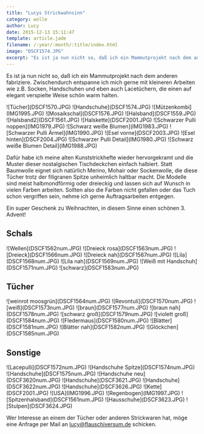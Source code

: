 ```yaml
---
title: "Lucys Strickwahnsinn"
category: wolle
author: Lucy
date: 2015-12-13 15:11:47
template: article.jade
filename: /:year/:month/:title/index.html
image: "DSCF1574.JPG"
excerpt: "Es ist ja nun nicht so, daß ich ein Mammutprojekt nach dem anderen fabriziere."
---
```


Es ist ja nun nicht so, daß ich ein Mammutprojekt nach dem anderen fabriziere. Zwischendurch entspanne ich mich gerne mit kleineren Arbeiten wie z.B. Socken, Handschuhen und eben auch Lacetüchern, die einen auf elegant verspielte Weise schön warm halten.

<div class="slideshow_landscape">
![Tücher](DSCF1570.JPG)
![Handschuhe](DSCF1574.JPG)
![Mützenkombi](IMG1995.JPG)
![Mosaikschal](DSCF1576.JPG)
![Halsband](DSCF1559.JPG)
![Halsband2](DSCF1561.JPG)
![Halskette](DSCF2001.JPG)
![Schwarzer Pulli noppen](IMG1979.JPG)
![Schwarz weiße Blumen](IMG1983.JPG)
![Schwarzer Pulli Ärmel](IMG1990.JPG)
![Esel vorne](DSCF2003.JPG)
![Esel hinten](DSCF2004.JPG)
![Schwarzer Pulli Detail](IMG1980.JPG)
![Schwarz weiße Blumen Detail](IMG1988.JPG)
</div>


Dafür habe ich meine alten Kunststrickhefte wieder hervorgekramt und die Muster dieser nostalgischen Tischdeckchen einfach halbiert. Statt Baumwolle eignet sich natürlich Merino, Mohair oder Sockenwolle, die diese Tücher trotz der filigranen Spitze unheimlich haltbar macht. Die Modelle sind meist halbmondförmig oder dreieckig und lassen sich auf Wunsch in vielen Farben arbeiten. Sollten also die Farben nicht gefallen oder das Tuch schon vergriffen sein, nehme ich gerne Auftragsarbeiten entgegen.

Ein super Geschenk zu Weihnachten, in diesem Sinne einen schönen 3. Advent! 


## Schals
<div class="slideshow_landscape">
![Wellen](DSCF1562num.JPG)
![Dreieck rosa](DSCF1563num.JPG)
![Dreieck](DSCF1566num.JPG)
![Dreieck nah](DSCF1567num.JPG)
![Lila](DSCF1568num.JPG)
![Lila nah](DSCF1569num.JPG)
![Weiß mit Handschuh](DSCF1571num.JPG)
![schwarz](DSCF1583num.JPG)
</div>


## Tücher
<div class="slideshow_landscape">
![weinrot moosgrün](DSCF1564num.JPG)
![Revontuli](DSCF1570num.JPG)
![weiß](DSCF1573num.JPG)
![braun](DSCF1577num.JPG)
![braun nah](DSCF1578num.JPG)
![schwarz groß](DSCF1579num.JPG)
![violett groß](DSCF1584num.JPG)
![Fledermaus](DSCF1580num.JPG)
![Blätter](DSCF1581num.JPG)
![Blätter nah](DSCF1582num.JPG)
![Glöckchen](DSCF1585num.JPG)
</div>


## Sonstige
<div class="slideshow_landscape">
![Lacepulli](DSCF1572num.JPG)
![Handschuhe Spitze](DSCF1574num.JPG)
![Handschuhe](DSCF1575num.JPG)
![Handschuhe neu](DSCF3620num.JPG)
![Handschuhe](DSCF3621.JPG)
![Handschuhe](DSCF3622num.JPG)
![Handschuhe](DSCF3626.JPG)
![Kette](DSCF2001.JPG)
![USA](IMG1996.JPG)
![Regenbogen](IMG1997.JPG)
![Spitzenhalsband](DSCF1561num.JPG)
![Hausschuhe](DSCF3623.JPG)
![Stulpen](DSCF3624.JPG)
</div>

Wer Interesse an einem der Tücher oder anderen Strickwaren hat, möge eine Anfrage per Mail an lucy@flauschiversum.de schicken.




